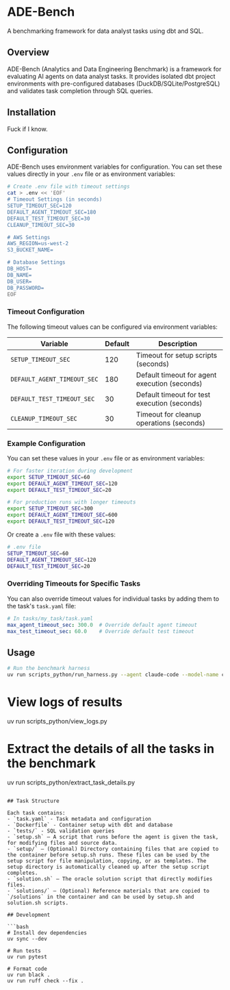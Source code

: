 # ADE-Bench

A benchmarking framework for data analyst tasks using dbt and SQL.

## Overview

ADE-Bench (Analytics and Data Engineering Benchmark) is a framework for evaluating AI agents on data analyst tasks. It provides isolated dbt project environments with pre-configured databases (DuckDB/SQLite/PostgreSQL) and validates task completion through SQL queries.

## Installation

Fuck if I know.

## Configuration

ADE-Bench uses environment variables for configuration. You can set these values directly in your `.env` file or as environment variables:

```bash
# Create .env file with timeout settings
cat > .env << 'EOF'
# Timeout Settings (in seconds)
SETUP_TIMEOUT_SEC=120
DEFAULT_AGENT_TIMEOUT_SEC=180
DEFAULT_TEST_TIMEOUT_SEC=30
CLEANUP_TIMEOUT_SEC=30

# AWS Settings
AWS_REGION=us-west-2
S3_BUCKET_NAME=

# Database Settings
DB_HOST=
DB_NAME=
DB_USER=
DB_PASSWORD=
EOF
```

### Timeout Configuration

The following timeout values can be configured via environment variables:

| Variable | Default | Description |
|----------|---------|-------------|
| `SETUP_TIMEOUT_SEC` | 120 | Timeout for setup scripts (seconds) |
| `DEFAULT_AGENT_TIMEOUT_SEC` | 180 | Default timeout for agent execution (seconds) |
| `DEFAULT_TEST_TIMEOUT_SEC` | 30 | Default timeout for test execution (seconds) |
| `CLEANUP_TIMEOUT_SEC` | 30 | Timeout for cleanup operations (seconds) |

### Example Configuration

You can set these values in your `.env` file or as environment variables:

```bash
# For faster iteration during development
export SETUP_TIMEOUT_SEC=60
export DEFAULT_AGENT_TIMEOUT_SEC=120
export DEFAULT_TEST_TIMEOUT_SEC=20

# For production runs with longer timeouts
export SETUP_TIMEOUT_SEC=300
export DEFAULT_AGENT_TIMEOUT_SEC=600
export DEFAULT_TEST_TIMEOUT_SEC=120
```

Or create a `.env` file with these values:
```bash
# .env file
SETUP_TIMEOUT_SEC=60
DEFAULT_AGENT_TIMEOUT_SEC=120
DEFAULT_TEST_TIMEOUT_SEC=20
```

### Overriding Timeouts for Specific Tasks

You can also override timeout values for individual tasks by adding them to the task's `task.yaml` file:

```yaml
# In tasks/my_task/task.yaml
max_agent_timeout_sec: 300.0  # Override default agent timeout
max_test_timeout_sec: 60.0    # Override default test timeout
```

## Usage

```bash
# Run the benchmark harness
uv run scripts_python/run_harness.py --agent claude-code --model-name claude-sonnet-4-20250514 --dataset-config datasets/ade-bench-core.yaml


```

# View logs of results
uv run scripts_python/view_logs.py

# Extract the details of all the tasks in the benchmark
uv run scripts_python/extract_task_details.py
```

## Task Structure

Each task contains:
- `task.yaml` - Task metadata and configuration
- `Dockerfile` - Container setup with dbt and database
- `tests/` - SQL validation queries
- `setup.sh` – A script that runs before the agent is given the task, for modifying files and source data.
- `setup/` – (Optional) Directory containing files that are copied to the container before setup.sh runs. These files can be used by the setup script for file manipulation, copying, or as templates. The setup directory is automatically cleaned up after the setup script completes.
- `solution.sh` – The oracle solution script that directly modifies files.
- `solutions/` – (Optional) Reference materials that are copied to `/solutions` in the container and can be used by setup.sh and solution.sh scripts.

## Development

```bash
# Install dev dependencies
uv sync --dev

# Run tests
uv run pytest

# Format code
uv run black .
uv run ruff check --fix .
```